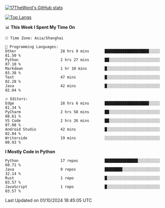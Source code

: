 [![17TheWord's GitHub stats](https://github-readme-stats.vercel.app/api?username=17TheWord&count_private=true&show_icons=true)](https://github.com/anuraghazra/github-readme-stats)

[![Top Langs](https://github-readme-stats.vercel.app/api/top-langs/?username=17TheWord&layout=compact&hide=html)](https://github.com/anuraghazra/github-readme-stats)


<!--START_SECTION:waka-->
📊 **This Week I Spent My Time On** 

```text
🕑︎ Time Zone: Asia/Shanghai

💬 Programming Languages: 
Other                    28 hrs 9 mins       ████████████████████░░░░░   81.50 % 
Python                   2 hrs 27 mins       ██░░░░░░░░░░░░░░░░░░░░░░░   07.10 % 
Markdown                 1 hr 10 mins        █░░░░░░░░░░░░░░░░░░░░░░░░   03.38 % 
Text                     47 mins             █░░░░░░░░░░░░░░░░░░░░░░░░   02.28 % 
Java                     42 mins             █░░░░░░░░░░░░░░░░░░░░░░░░   02.04 % 

🔥 Editors: 
Edge                     28 hrs 6 mins       ████████████████████░░░░░   81.34 % 
PyCharm                  2 hrs 58 mins       ██░░░░░░░░░░░░░░░░░░░░░░░   08.61 % 
VS Code                  2 hrs 26 mins       ██░░░░░░░░░░░░░░░░░░░░░░░   07.08 % 
Android Studio           42 mins             █░░░░░░░░░░░░░░░░░░░░░░░░   02.04 % 
Writerside               19 mins             ░░░░░░░░░░░░░░░░░░░░░░░░░   00.93 % 
```

**I Mostly Code in Python** 

```text
Python                   17 repos            ███████████████░░░░░░░░░░   60.71 % 
Java                     9 repos             ████████░░░░░░░░░░░░░░░░░   32.14 % 
Rust                     1 repo              █░░░░░░░░░░░░░░░░░░░░░░░░   03.57 % 
JavaScript               1 repo              █░░░░░░░░░░░░░░░░░░░░░░░░   03.57 % 
```




 Last Updated on 01/10/2024 18:45:05 UTC
<!--END_SECTION:waka-->
